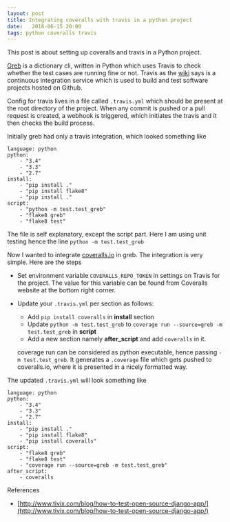 ```yaml
---
layout: post
title: Integrating coveralls with travis in a python project
date:   2016-06-15 20:00
tags: python coveralls travis
---
```


This post is about setting up coveralls and travis in a Python project.

[Greb](https://github.com/staranjeet/greb) is a dictionary cli, written in Python which uses Travis
to check whether the test cases are running fine or not. Travis as the [wiki](https://en.wikipedia.org/wiki/Travis_CI) says is a continuous
integration service which is used to build and test software projects hosted on Github.

Config for travis lives in a file called `.travis.yml` which should be present at the root directory
of the project. When any commit is pushed or a pull request is created, a webhook is triggered, which
initiates the travis and it then checks the build process.

Initially greb had only a travis integration, which looked something like

```
language: python
python:
    - "3.4"
    - "3.3"
    - "2.7"
install:
    - "pip install ."
    - "pip install flake8"
    - "pip install ."
script:
    - "python -m test.test_greb"
    - "flake8 greb"
    - "flake8 test"
```

The file is self explanatory, except the script part. Here I am using unit testing hence the line `python -m test.test_greb`

Now I wanted to integrate [coveralls.io](https://coveralls.io) in greb. The integration is very simple. Here are the steps

* Set environment variable `COVERALLS_REPO_TOKEN` in settings on Travis for the project. The value for this variable can be found from Coveralls website at the bottom right corner.

* Update your `.travis.yml` per section as follows:

  * Add `pip install coveralls` in __install__ section
  * Update `python -m test.test_greb` to  `coverage run --source=greb -m test.test_greb` in __script__
  * Add a new section namely __after_script__ and add `coveralls` in it.

  coverage run can be considered as python executable, hence passing `-m test.test_greb`. It generates 
  a `.coverage` file which gets pushed to coveralls.io, where it is presented in a nicely formatted way.

The updated `.travis.yml` will look something like

```
language: python
python:
    - "3.4"
    - "3.3"
    - "2.7"
install:
    - "pip install ."
    - "pip install flake8"
    - "pip install coveralls"
script:
    - "flake8 greb"
    - "flake8 test"
    - "coverage run --source=greb -m test.test_greb"
after_script:
    - coveralls
```


References

* [http://www.tivix.com/blog/how-to-test-open-source-django-app/](http://www.tivix.com/blog/how-to-test-open-source-django-app/)